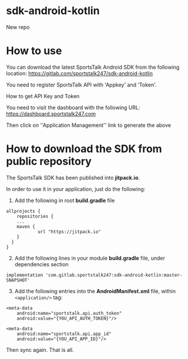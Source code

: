 # sdk-android-kotlin

New repo

# How to use

 You can download the latest SportsTalk Android SDK from the following location:
 https://gitlab.com/sportstalk247/sdk-android-kotlin

 You need to register SportsTalk API with 'Appkey' and 'Token'.


 How to get API Key and Token

 You need to visit the dashboard with the following URL:
 https://dashboard.sportstalk247.com

 Then click on ''Application Management'' link to generate the above

 # How to download the SDK from public repository

 The SportsTalk SDK has been published into **jitpack.io**.

 In order to use it in your application, just do the following:

 1. Add the following in root  **build.gradle** file
 ```
 allprojects {
     repositories {
     ...
     maven {
             url "https://jitpack.io"
     }
   }
 }
 ```

 2. Add the following lines in your module **build.gradle** file, under dependencies section

 ```
 implementation 'com.gitlab.sportstalk247:sdk-android-kotlin:master-SNAPSHOT'
 ```

 3. Add the following entries into the **AndroidManifest.xml** file, within `<application/>` tag:

 ```
 <meta-data
     android:name="sportstalk.api.auth_token"
     android:value="{YOU_API_AUTH_TOKEN}"/>

 <meta-data
     android:name="sportstalk.api.app_id"
     android:value="{YOU_API_APP_ID}"/>
 ```

 Then sync again. That is all.